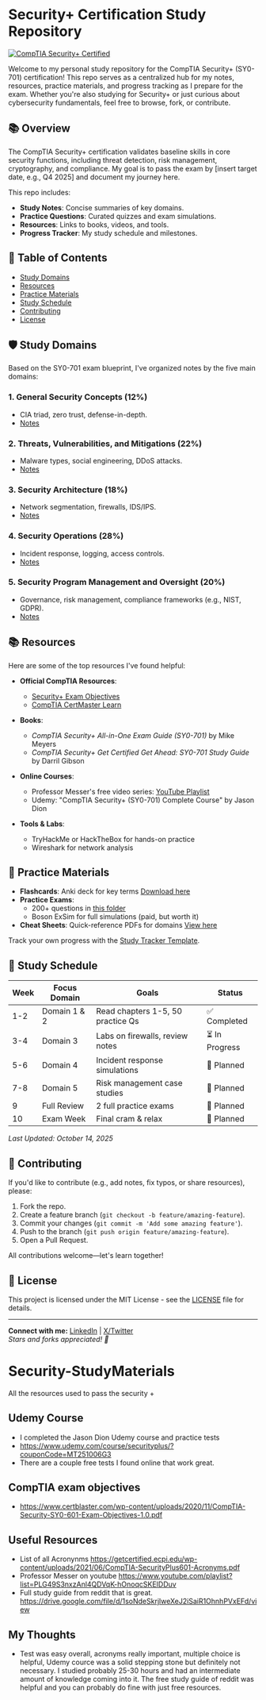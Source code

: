 # Security+ Certification Study Repository

[![CompTIA Security+ Certified](https://img.shields.io/badge/CompTIA-Security%2B-blue?logo=comptia)](https://www.comptia.org/certifications/security)

Welcome to my personal study repository for the CompTIA Security+ (SY0-701) certification! This repo serves as a centralized hub for my notes, resources, practice materials, and progress tracking as I prepare for the exam. Whether you're also studying for Security+ or just curious about cybersecurity fundamentals, feel free to browse, fork, or contribute.

## 📚 Overview
The CompTIA Security+ certification validates baseline skills in core security functions, including threat detection, risk management, cryptography, and compliance. My goal is to pass the exam by [insert target date, e.g., Q4 2025] and document my journey here.

This repo includes:
- **Study Notes**: Concise summaries of key domains.
- **Practice Questions**: Curated quizzes and exam simulations.
- **Resources**: Links to books, videos, and tools.
- **Progress Tracker**: My study schedule and milestones.

## 📖 Table of Contents
- [Study Domains](#study-domains)
- [Resources](#resources)
- [Practice Materials](#practice-materials)
- [Study Schedule](#study-schedule)
- [Contributing](#contributing)
- [License](#license)

## 🛡️ Study Domains
Based on the SY0-701 exam blueprint, I've organized notes by the five main domains:

### 1. General Security Concepts (12%)
- CIA triad, zero trust, defense-in-depth.
- [Notes](notes/domain-1-general-security-concepts.md)

### 2. Threats, Vulnerabilities, and Mitigations (22%)
- Malware types, social engineering, DDoS attacks.
- [Notes](notes/domain-2-threats-vulnerabilities-mitigations.md)

### 3. Security Architecture (18%)
- Network segmentation, firewalls, IDS/IPS.
- [Notes](notes/domain-3-security-architecture.md)

### 4. Security Operations (28%)
- Incident response, logging, access controls.
- [Notes](notes/domain-4-security-operations.md)

### 5. Security Program Management and Oversight (20%)
- Governance, risk management, compliance frameworks (e.g., NIST, GDPR).
- [Notes](notes/domain-5-security-program-management.md)

## 📚 Resources
Here are some of the top resources I've found helpful:

- **Official CompTIA Resources**:
  - [Security+ Exam Objectives](https://www.comptia.org/training/resources/exam-objectives)
  - [CompTIA CertMaster Learn](https://www.comptia.org/training/certmaster-learn/security)

- **Books**:
  - *CompTIA Security+ All-in-One Exam Guide (SY0-701)* by Mike Meyers
  - *CompTIA Security+ Get Certified Get Ahead: SY0-701 Study Guide* by Darril Gibson

- **Online Courses**:
  - Professor Messer's free video series: [YouTube Playlist](https://www.youtube.com/playlist?list=PLG49S3nxzAnnVhoAaL4B6aMFDQ8_gdvU2)
  - Udemy: "CompTIA Security+ (SY0-701) Complete Course" by Jason Dion

- **Tools & Labs**:
  - TryHackMe or HackTheBox for hands-on practice
  - Wireshark for network analysis

## 🧪 Practice Materials
- **Flashcards**: Anki deck for key terms [Download here](practice/flashcards/security-plus-deck.apkg)
- **Practice Exams**: 
  - 200+ questions in [this folder](practice/exams/)
  - Boson ExSim for full simulations (paid, but worth it)
- **Cheat Sheets**: Quick-reference PDFs for domains [View here](practice/cheat-sheets/)

Track your own progress with the [Study Tracker Template](tools/study-tracker.xlsx).

## 📅 Study Schedule
| Week | Focus Domain | Goals | Status |
|------|--------------|-------|--------|
| 1-2  | Domain 1 & 2 | Read chapters 1-5, 50 practice Qs | ✅ Completed |
| 3-4  | Domain 3     | Labs on firewalls, review notes | ⏳ In Progress |
| 5-6  | Domain 4     | Incident response simulations | 🔄 Planned |
| 7-8  | Domain 5     | Risk management case studies | 🔄 Planned |
| 9    | Full Review  | 2 full practice exams | 🔄 Planned |
| 10   | Exam Week    | Final cram & relax | 🔄 Planned |

*Last Updated: October 14, 2025*

## 🤝 Contributing
If you'd like to contribute (e.g., add notes, fix typos, or share resources), please:
1. Fork the repo.
2. Create a feature branch (`git checkout -b feature/amazing-feature`).
3. Commit your changes (`git commit -m 'Add some amazing feature'`).
4. Push to the branch (`git push origin feature/amazing-feature`).
5. Open a Pull Request.

All contributions welcome—let's learn together!

## 📄 License
This project is licensed under the MIT License - see the [LICENSE](LICENSE) file for details.

---

**Connect with me:** [LinkedIn](https://linkedin.com/in/yourusername) | [X/Twitter](https://x.com/yourusername)  
*Stars and forks appreciated! 🚀*



# Security-StudyMaterials
All the resources used to pass the security +

## Udemy Course
- I completed the Jason Dion Udemy course and practice tests
- https://www.udemy.com/course/securityplus/?couponCode=MT251006G3
- There are a couple free tests I found online that work great.

## CompTIA exam objectives
- https://www.certblaster.com/wp-content/uploads/2020/11/CompTIA-Security-SY0-601-Exam-Objectives-1.0.pdf


## Useful Resources
- List of all Acronynms https://getcertified.ecpi.edu/wp-content/uploads/2021/06/CompTIA-SecurityPlus601-Acronyms.pdf
- Professor Messer on youtube https://www.youtube.com/playlist?list=PLG49S3nxzAnl4QDVqK-hOnoqcSKEIDDuv
- Full study guide from reddit that is great. https://drive.google.com/file/d/1soNdeSkrjlweXeJ2iSaiR1OhnhPVxEFd/view

## My Thoughts
- Test was easy overall, acronyms really important, multiple choice is helpful, Udemy cource was a solid stepping stone but definitely not necessary. I studied probably 25-30 hours and had an intermediate amount of knowledge coming into it. The free study guide of reddit was helpful and you can probably do fine with just free resources.



